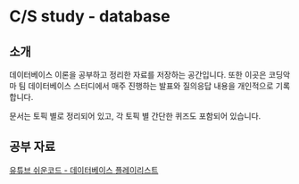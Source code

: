 # C/S study - database

## 소개

데이터베이스 이론을 공부하고 정리한 자료를 저장하는 공간입니다. 또한 이곳은 코딩악마 팀 데이터베이스 스터디에서 매주 진행하는 발표와 질의응답 내용을 개인적으로 기록합니다.

문서는 토픽 별로 정리되어 있고, 각 토픽 별 간단한 퀴즈도 포함되어 있습니다.

## 공부 자료

[유튜브 쉬운코드 - 데이터베이스 플레이리스트](https://youtube.com/playlist?list=PLcXyemr8ZeoREWGhhZi5FZs6cvymjIBVe&si=_CN3jbQHrG25WSyL)
